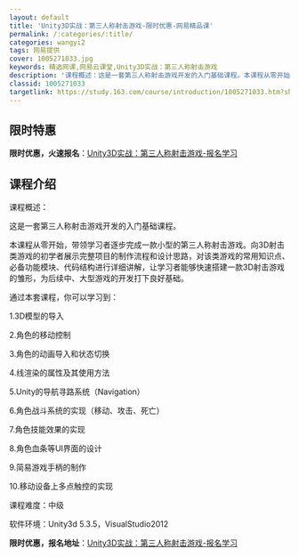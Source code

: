 ```yaml
---
layout: default
title: 'Unity3D实战：第三人称射击游戏-限时优惠-网易精品课'
permalink: /:categories/:title/
categories: wangyi2
tags: 网易提供
cover: 1005271033.jpg
keywords: 精选网课,网易云课堂,Unity3D实战：第三人称射击游戏
description: '课程概述：这是一套第三人称射击游戏开发的入门基础课程。本课程从零开始，带领学习者逐步完成一款小型的第三人称射击游戏。向3'
classid: 1005271033
targetlink: https://study.163.com/course/introduction/1005271033.htm?share=1&shareId=1025206652&utm_campaign=share&utm_medium=iphoneShare&utm_source=&utm_u=1025206652
---
```


## 限时特惠

**限时优惠，火速报名**：[Unity3D实战：第三人称射击游戏-报名学习](https://study.163.com/course/introduction/1005271033.htm?share=1&shareId=1025206652&utm_campaign=share&utm_medium=iphoneShare&utm_source=&utm_u=1025206652)

## 课程介绍

课程概述：

这是一套第三人称射击游戏开发的入门基础课程。

本课程从零开始，带领学习者逐步完成一款小型的第三人称射击游戏。向3D射击类游戏的初学者展示完整项目的制作流程和设计思路，对该类游戏的常用知识点、必备功能模块、代码结构进行详细讲解，让学习者能够快速搭建一款3D射击游戏的雏形，为后续中、大型游戏的开发打下良好基础。

通过本套课程，你可以学习到：

1.3D模型的导入

2.角色的移动控制

3.角色的动画导入和状态切换

4.线渲染的属性及其使用方法

5.Unity的导航寻路系统（Navigation）

6.角色战斗系统的实现（移动、攻击、死亡）

7.角色技能效果的实现

8.角色血条等UI界面的设计

9.简易游戏手柄的制作

10.移动设备上多点触控的实现

课程难度：中级

软件环境：Unity3d 5.3.5，VisualStudio2012

**限时优惠，报名地址**：[Unity3D实战：第三人称射击游戏-报名学习](https://study.163.com/course/introduction/1005271033.htm?share=1&shareId=1025206652&utm_campaign=share&utm_medium=iphoneShare&utm_source=&utm_u=1025206652)

